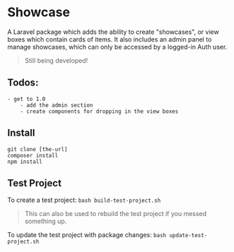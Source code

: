 # Showcase

A Laravel package which adds the ability to create "showcases", or view boxes which contain cards of items. It also includes an admin panel to manage showcases, which can only be accessed by a logged-in Auth user.

> Still being developed!

## Todos:
    - get to 1.0
        - add the admin section
        - create components for dropping in the view boxes

## Install
```
git clone [the-url]
composer install
npm install
```

## Test Project
To create a test project:
`bash build-test-project.sh`

> This can also be used to rebuild the test project if you messed something up.

To update the test project with package changes:
`bash update-test-project.sh`